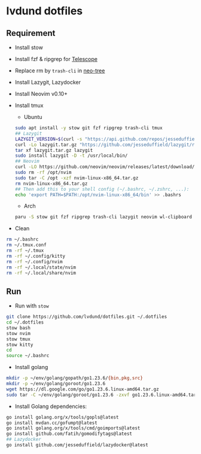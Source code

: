#  lvdund dotfiles

## Requirement

- Install stow
- Install fzf & ripgrep for [Telescope](https://github.com/nvim-telescope/telescope.nvim)
- Replace rm by `trash-cli` in [neo-tree](https://github.com/nvim-neo-tree/neo-tree.nvim)
- Install Lazygit, Lazydocker
- Install Neovim v0.10+
- Install tmux
    - Ubuntu
    ```bash
    sudo apt install -y stow git fzf ripgrep trash-cli tmux
    ## Lazygit
    LAZYGIT_VERSION=$(curl -s "https://api.github.com/repos/jesseduffield/lazygit/releases/latest" | \grep -Po '"tag_name": *"v\K[^"]*')
    curl -Lo lazygit.tar.gz "https://github.com/jesseduffield/lazygit/releases/download/v${LAZYGIT_VERSION}/lazygit_${LAZYGIT_VERSION}_Linux_x86_64.tar.gz"
    tar xf lazygit.tar.gz lazygit
    sudo install lazygit -D -t /usr/local/bin/
    ## Neovim
    curl -LO https://github.com/neovim/neovim/releases/latest/download/nvim-linux-x86_64.tar.gz
    sudo rm -rf /opt/nvim
    sudo tar -C /opt -xzf nvim-linux-x86_64.tar.gz
    rm nvim-linux-x86_64.tar.gz
    ## Then add this to your shell config (~/.bashrc, ~/.zshrc, ...):
    echo 'export PATH=$PATH:/opt/nvim-linux-x86_64/bin' >> .bashrs
    ```
    - Arch
    ```bash
    paru -S stow git fzf ripgrep trash-cli lazygit neovim wl-clipboard kitty tmux
    ```

- Clean
```bash
rm ~/.bashrc
rm ~/.tmux.conf
rm -rf ~/.tmux
rm -rf ~/.config/kitty
rm -rf ~/.config/nvim
rm -rf ~/.local/state/nvim
rm -rf ~/.local/share/nvim
```

## Run

- Run with ```stow```
```bash
git clone https://github.com/lvdund/dotfiles.git ~/.dotfiles
cd ~/.dotfiles 
stow bash
stow nvim
stow tmux
stow kitty
cd
source ~/.bashrc
```
- Install golang
```bash
mkdir -p ~/env/golang/gopath/go1.23.6/{bin,pkg,src}
mkdir -p ~/env/golang/goroot/go1.23.6
wget https://dl.google.com/go/go1.23.6.linux-amd64.tar.gz
sudo tar -C ~/env/golang/goroot/go1.23.6 -zxvf go1.23.6.linux-amd64.tar.gz
```
- Install Golang dependencies:
```bash
go install golang.org/x/tools/gopls@latest
go install mvdan.cc/gofumpt@latest
go install golang.org/x/tools/cmd/goimports@latest
go install github.com/fatih/gomodifytags@latest
## Lazydocker
go install github.com/jesseduffield/lazydocker@latest
```
